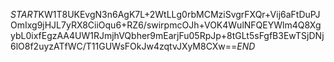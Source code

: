 $START$KW1T8UKEvgN3n6AgK7L+2WtLLg0rbMCMziSvgrFXQr+Vij6aFtDuPJOmIxg9jHJL7yRX8CiiOqu6+RZ6/swirpmcOJh+VOK4WulNFQEYWlm4Q8XgybL0ixfEgzAA4UW1RJmjhVQbher9mEarjFu05RpJp+8tGLt5sFgfB3EwTSjDNj6lO8f2uyzATfWC/T11GUWsFOkJw4zqtvJXyM8CXw==$END$